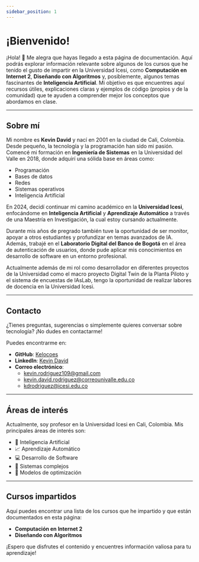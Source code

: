 ```yaml
---
sidebar_position: 1
---
```


# ¡Bienvenido!

¡Hola! 👋 Me alegra que hayas llegado a esta página de documentación. Aquí podrás explorar información relevante sobre algunos de los cursos que he tenido el gusto de impartir en la Universidad Icesi, como **Computación en Internet 2**, **Diseñando con Algoritmos** y, posiblemente, algunos temas fascinantes de **Inteligencia Artificial**. Mi objetivo es que encuentres aquí recursos útiles, explicaciones claras y ejemplos de código (propios y de la comunidad) que te ayuden a comprender mejor los conceptos que abordamos en clase.

---

## Sobre mí

Mi nombre es **Kevin David** y nací en 2001 en la ciudad de Cali, Colombia. Desde pequeño, la tecnología y la programación han sido mi pasión. Comencé mi formación en **Ingeniería de Sistemas** en la Universidad del Valle en 2018, donde adquirí una sólida base en áreas como:

- Programación
- Bases de datos
- Redes
- Sistemas operativos
- Inteligencia Artificial

En 2024, decidí continuar mi camino académico en la **Universidad Icesi**, enfocándome en **Inteligencia Artificial** y **Aprendizaje Automático** a través de una Maestría en Investigación, la cual estoy cursando actualmente.

Durante mis años de pregrado también tuve la oportunidad de ser monitor, apoyar a otros estudiantes y profundizar en temas avanzados de IA. Además, trabajé en el **Laboratorio Digital del Banco de Bogotá** en el área de autenticación de usuarios, donde pude aplicar mis conocimientos en desarrollo de software en un entorno profesional.

Actualmente además de mi rol como desarrollador en diferentes proyectos de la Universidad como el macro proyecto Digital Twin de la Planta Piloto y el sistema de encuestas de IAsLab, tengo la oportunidad de realizar labores de docencia en la Universidad Icesi.

---

## Contacto

¿Tienes preguntas, sugerencias o simplemente quieres conversar sobre tecnología? ¡No dudes en contactarme!

Puedes encontrarme en:
- **GitHub**: [Kelocoes](https://github.com/Kelocoes)
- **LinkedIn**: [Kevin David](https://www.linkedin.com/in/kevin-david-rodríguez-belalcázar-6276aa237/)
- **Correo electrónico**:
  - kevin.rodriguez109@gmail.com  
  - kevin.david.rodriguez@correounivalle.edu.co  
  - kdrodriguez@icesi.edu.co

---

## Áreas de interés

Actualmente, soy profesor en la Universidad Icesi en Cali, Colombia. Mis principales áreas de interés son:

- 🤖 Inteligencia Artificial
- 📈 Aprendizaje Automático
- 💻 Desarrollo de Software
- 🔬 Sistemas complejos
- 🧩 Modelos de optimización

---

## Cursos impartidos

Aquí puedes encontrar una lista de los cursos que he impartido y que están documentados en esta página:

- **Computación en Internet 2**
- **Diseñando con Algoritmos**

¡Espero que disfrutes el contenido y encuentres información valiosa para tu aprendizaje!

